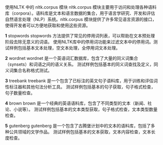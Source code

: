 使用NLTK 中的 nltk.corpus 模块
nltk.corpus 模块主要用于访问和处理各种语料库（corpora）。语料库是文本和语言数据的集合，用于语言学研究、开发和评估自然语言处理（NLP）系统。nltk.corpus 模块提供了许多常见语言资源的接口，使得开发者可以方便地获取和使用这些资源。

**1** stopwords
    stopwords 方法提供了常见的停用词列表，可以帮助在文本预处理阶段去除无意义的词语。
    使用NLTK库中的停用词功能来过滤文本中的停用词。测试样例包括基本文本处理，空文本处理，全停用词文本处理。

**2** wordnet
    wordnet 是一个英语词汇数据库，包含了大量的同义词集合（synsets）和词语之间的语义关系。
    测试样例包括基本的同义词查找及定义，同义词集合名称格式测试。

**3** treebank
    treebank 是一个包含了已标注的英文句子语料库，用于训练和评估词性标注器和其他句法分析工具。
    测试样例包括基本的句子获取，句子格式检查，句子数量检查。

**4** brown
    brown 是一个经典的英语语料库，包含了不同类型的文本（新闻、社论、小说等）。
    测试样例包括基本的文本类型获取，句子格式检查，文本类型数量检查。

**5** gutenberg
    gutenberg 是一个包含了古腾堡计划中的文本的语料库，包括了多种公共领域的文学作品。
    测试样例包括基本的文本获取，文本内容检查，文本长度检查。
   